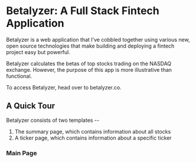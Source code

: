 # Betalyzer: A Full Stack Fintech Application

Betalyzer is a web application that I’ve cobbled together using various new, open source technologies that make building and deploying a fintech project easy but powerful.

Betalyzer calculates the betas of top stocks trading on the NASDAQ exchange. However, the purpose of this app is more illustrative than functional.

To access Betalyzer, head over to betalyzer.co.

## A Quick Tour

Betalyzer consists of two templates --

1. The summary page, which contains information about all stocks
2. A ticker page, which contains information about a specific ticker

### Main Page

